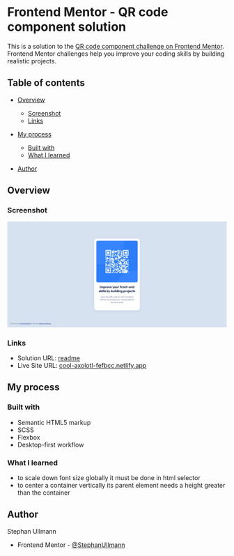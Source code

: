 # Frontend Mentor - QR code component solution

This is a solution to the [QR code component challenge on Frontend Mentor](https://www.frontendmentor.io/challenges/qr-code-component-iux_sIO_H). Frontend Mentor challenges help you improve your coding skills by building realistic projects.

## Table of contents

- [Overview](#overview)
  - [Screenshot](#screenshot)
  - [Links](#links)
- [My process](#my-process)

  - [Built with](#built-with)
  - [What I learned](#what-i-learned)

- [Author](#author)

## Overview

### Screenshot

![](./Screenshot%202023-02-19%20at%2021-59-36%20Frontend%20Mentor%20QR%20code%20component.png)

### Links

- Solution URL: [readme](https://github.com/StephanUllmann/frontmentor_qr-code/blob/main/README.md)
- Live Site URL: [cool-axolotl-fefbcc.netlify.app](https://cool-axolotl-fefbcc.netlify.app/)

## My process

### Built with

- Semantic HTML5 markup
- SCSS
- Flexbox
- Desktop-first workflow

### What I learned

- to scale down font size globally it must be done in html selector
- to center a container vertically its parent element needs a height greater than the container

## Author

Stephan Ullmann

- Frontend Mentor - [@StephanUllmann](https://www.frontendmentor.io/profile/StephanUllmann)
